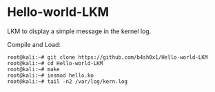 # Hello-world-LKM
LKM to display a simple message in the kernel log.

Compile and Load:
```
root@kali:~# git clone https://github.com/b4sh0x1/Hello-world-LKM
root@kali:~# cd Hello-world-LKM
root@kali:~# make
root@kali:~# insmod hello.ko
root@kali:~# tail -n2 /var/log/kern.log
```
